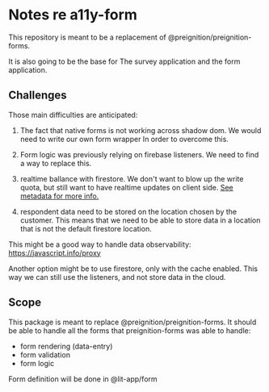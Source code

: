 # Notes re a11y-form

This repository is meant to be a replacement of @preignition/preignition-forms.

It is also going to be the base for The survey application and the form application.

## Challenges

Those main difficulties are anticipated:

1. The fact that native forms is not working across shadow dom. We would need to write our own form wrapper In order to overcome this.

2. Form logic was previously relying on firebase listeners. We need to find a way to replace this.

3. realtime ballance with firestore. We don't want to blow up the write quota, but still want to have realtime updates on client side. [See metadata for more info.](https://firebase.google.com/docs/firestore/query-data/listen#events-local-only)

4. respondent data need to be stored on the location chosen by the customer. This means that we need to be able to store data in a location that is not the default firestore location.

This might be a good way to handle data observability: https://javascript.info/proxy

Another option might be to use firestore, only with the cache enabled. This way we can still use the listeners, and not store data in the cloud.

## Scope

This package is meant to replace @preignition/preignition-forms. It should be able to handle all the forms that preignition-forms was able to handle: 

- form rendering (data-entry)
- form validation
- form logic

Form definition will be done in @lit-app/form



